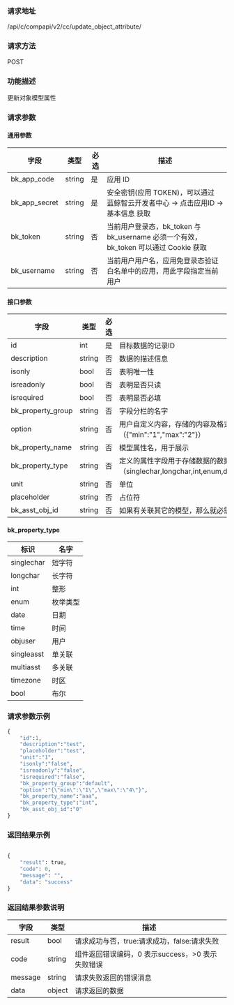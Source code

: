 
### 请求地址

/api/c/compapi/v2/cc/update_object_attribute/



### 请求方法

POST


### 功能描述

更新对象模型属性

### 请求参数


#### 通用参数

| 字段 | 类型 | 必选 |  描述 |
|-----------|------------|--------|------------|
| bk_app_code  |  string    | 是 | 应用 ID     |
| bk_app_secret|  string    | 是 | 安全密钥(应用 TOKEN)，可以通过 蓝鲸智云开发者中心 -&gt; 点击应用ID -&gt; 基本信息 获取 |
| bk_token     |  string    | 否 | 当前用户登录态，bk_token 与 bk_username 必须一个有效，bk_token 可以通过 Cookie 获取 |
| bk_username  |  string    | 否 | 当前用户用户名，应用免登录态验证白名单中的应用，用此字段指定当前用户 |

#### 接口参数

| 字段                |  类型   | 必选   |  描述                                   |
|---------------------|---------|--------|-----------------------------------------|
| id                  | int     | 是     | 目标数据的记录ID                        |
| description         | string  | 否     | 数据的描述信息                          |
| isonly              | bool    | 否     | 表明唯一性                              |
| isreadonly          | bool    | 否     | 表明是否只读                            |
| isrequired          | bool    | 否     | 表明是否必填                            |
| bk_property_group   | string  | 否     | 字段分栏的名字                          |
| option              | string  | 否     | 用户自定义内容，存储的内容及格式由调用方决定, 以数字内容为例（{"min":"1","max":"2"}）|
| bk_property_name    | string  | 否     | 模型属性名，用于展示                    |
| bk_property_type    | string  | 否     | 定义的属性字段用于存储数据的数据类型（singlechar,longchar,int,enum,date,time,objuser,singleasst,multiasst,timezone,bool)|
| unit                | string  | 否     | 单位                                    |
| placeholder         | string  | 否     | 占位符                                  |
| bk_asst_obj_id      | string  | 否     | 如果有关联其它的模型，那么就必需设置此字段，否则就不需要设置 |

#### bk_property_type

| 标识       | 名字     |
|------------|----------|
| singlechar | 短字符   |
| longchar   | 长字符   |
| int        | 整形     |
| enum       | 枚举类型 |
| date       | 日期     |
| time       | 时间     |
| objuser    | 用户     |
| singleasst | 单关联   |
| multiasst  | 多关联   |
| timezone   | 时区     |
| bool       | 布尔     |


### 请求参数示例

```python
{
    "id":1,
    "description":"test",
    "placeholder":"test",
    "unit":"1",
    "isonly":"false",
    "isreadonly":"false",
    "isrequired":"false",
    "bk_property_group":"default",
    "option":"{\"min\":\"1\",\"max\":\"4\"}",
    "bk_property_name":"aaa",
    "bk_property_type":"int",
    "bk_asst_obj_id":"0"
}
```

### 返回结果示例

```python

{
    "result": true,
    "code": 0,
    "message": "",
    "data": "success"
}
```

### 返回结果参数说明

| 字段      | 类型      | 描述      |
|-----------|-----------|-----------|
| result    | bool      | 请求成功与否，true:请求成功，false:请求失败 |
| code      | string    | 组件返回错误编码，0 表示success，>0 表示失败错误 |
| message   | string    | 请求失败返回的错误消息 |
| data      | object    | 请求返回的数据 |
